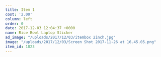```yaml
---
title: Item 1
cost: '2.00'
column: left
order: 0
date: 2017-12-03 12:04:37 +0000
name: Rice Bowl Laptop Sticker
ad_image: "/uploads/2017/12/03/itembox 2inch.jpg"
image: "/uploads/2017/12/03/Screen Shot 2017-11-26 at 16.45.05.png"
item_id: 1823
---
```

